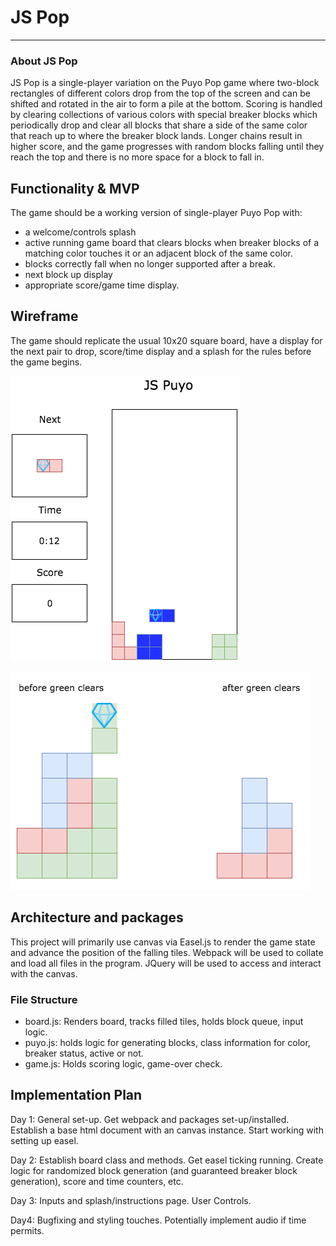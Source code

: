 # JS Pop
___
### About JS Pop

JS Pop is a single-player variation on the Puyo Pop game where two-block rectangles
of different colors drop from the top of the screen and can be shifted and
rotated in the air to form a pile at the bottom. Scoring is handled by
clearing collections of various colors with special breaker blocks which
periodically drop and clear all blocks that share a side of the same color
that reach up to where the breaker block lands. Longer chains result in higher
score, and the game progresses with random blocks falling until they reach
the top and there is no more space for a block to fall in.


## Functionality & MVP

The game should be a working version of single-player Puyo Pop with:
- a welcome/controls splash
- active running game board that clears blocks when breaker blocks of a matching
color touches it or an adjacent block of the same color.
- blocks correctly fall when no longer supported after a break.
- next block up display
- appropriate score/game time display.

## Wireframe

The game should replicate the usual 10x20 square board, have a display for the next pair to drop, score/time display and a splash for the rules before the game begins.

![puyo board](docs/wireframes/jspuyo.png)

![puyo clearing example](docs/wireframes/puyo-clear-ex.png)


## Architecture and packages

This project will primarily use canvas via Easel.js to render the
game state and advance the position of the falling tiles. Webpack will
be used to collate and load all files in the program. JQuery will be used to
access and interact with the canvas.

### File Structure

- board.js: Renders board, tracks filled tiles, holds block queue, input logic.
- puyo.js: holds logic for generating blocks, class information for color,
breaker status, active or not.
- game.js: Holds scoring logic, game-over check.

## Implementation Plan

Day 1:
General set-up. Get webpack and packages set-up/installed. Establish a
base html document with an canvas instance. Start working with setting up
easel.

Day 2:
Establish board class and methods. Get easel ticking running. Create logic
for randomized block generation (and guaranteed breaker block generation),
score and time counters, etc.

Day 3:
Inputs and splash/instructions page. User Controls.

Day4:
Bugfixing and styling touches. Potentially implement audio if time permits.
